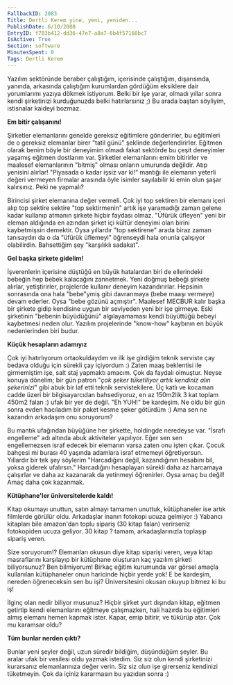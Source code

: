 ```yaml
---
FallbackID: 2083
Title: Dertli Kerem yine, yeni, yeniden...
PublishDate: 6/10/2008
EntryID: f703b412-dd36-47e7-a8a7-6b4f57168bc7
IsActive: True
Section: software
MinutesSpent: 0
Tags: Dertli Kerem
---
```

Yazılım sektöründe beraber çalıştığım, içerisinde çalıştığım,
dışarısında, yanında, arkasında çalıştığım kurumlardan gördüğüm
eksiklere dair yorumlarımı yazıya dökmek istiyorum. Belki bir işe yarar,
olmadı yıllar sonra kendi şirketinizi kurduğunuzda belki hatırlarsınız
;) Bu arada baştan söyliyim, istisnalar kaideyi bozmaz.

**Em bitir çalışanını!**

Şirketler elemanlarını genelde gereksiz eğitimlere gönderirler, bu
eğitimleri de o gereksiz elemanlar birer "tatil günü" şeklinde
değerlendirirler. Eğitmen olarak benim böyle bir deneyimim olmadı fakat
sektörde bu çeşit deneyimler yaşamış eğitmen dostlarım var. Şirketler
elemanlarını emim bitirirler ve maalesef elemanlarının "bitmiş" olması
onların umurunda değildir. Atıp yenisini alırlar! "Piyasada o kadar
işsiz var ki!" mantığı ile elemanın yeterli değeri vermeyen firmalar
arasında öyle isimler sayılabilir ki emin olun şaşar kalırsınız. Peki ne
yapmalı?

Birincisi şirket elemanına değer vermeli. Çok iyi top sektiren bir
elemanı içeri alıp top sektire sektire "top sektirmenin" artık işe
yaramadığı zaman gelene kadar kullanıp atmanın şirkete hiçbir faydası
olmaz. "Üfürük üfleyen" yeni bir eleman aldığında en azından şirket içi
kültür deneyimi olan birini kaybetmişsin demektir. Oysa yıllardır "top
sektirene" arada biraz zaman tanısaydın da o da "üfürük üflemeyi"
öğrenseydi hala onunla çalışıyor olabilirdin. Bahsettiğim şey
"karşılıklı sadakat".

**Gel başka şirkete gidelim!**

İşverenlerin içerisine düştüğü en büyük hatalardan biri de ellerindeki
bebeğin hep bebek kalacağını zannetmek. Yeni doğmuş bebeği şirkete
alırlar, yetiştirirler, projelerde kullanır deneyim kazandırırlar.
Hepsinin sonrasında ona hala "bebe"ymiş gibi davranmaya (bebe maaşı
vermeye) devam ederler. Oysa "bebe gözünü açmıştır". Maalesef MECBUR
kalır başka bir şirkete gidip kendisine uygun bir seviyeden yeni bir işe
girmeye. Eski şirketinin "bebenin büyüdüğünü" algılayamaması kendi
büyüttüğü bebeyi kaybetmesi neden olur. Yazılım projelerinde "know-how"
kaybının en büyük nedenlerinden biri budur.

**Küçük hesapların adamıyız**

Çok iyi hatırlıyorum ortaokuldaydım ve ilk işe girdiğim teknik serviste
çay bedava olduğu için sürekli çay içiyordum :) Zaten maaş beklentisi
ile girmemiştim işe, salt staj yapmaktı amacım. Çok da faydalı olmuştur.
Neyse konuya dönelim; bir gün patron "*çok şeker tüketiliyor artık
kendiniz alın şekerinizi*" gibi abuk bir laf etti teknik servistekilere.
Üç katlı ve kocaman cadde üzeri bir bilgisayarcıdan bahsediyoruz, en az
150m2lik 3 kat toplam 450m2 falan :) ufak bir yer de değil. "Eh YUH!" be
kardeşim. Ne oldu bir gün sonra evden hacıladım bir paket kesme şeker
götürdüm :) Ama sen ne kazandın arkadaşım onu soruyorum?

Bu mantık ufağından büyüğüne her şirkette, holdingde neredeyse var.
"İsrafı engelleme" adı altında abuk aktiviteler yapılıyor. Eğer sen sen
engellemezsen israf edecek bir elemanın varsa zaten onu işten çıkar.
Çocuk bahçesi mi burası 40 yaşında adamlara israf etmemeyi öğretiyorsun.
Yıllardır bir tek şey söylerim "Harcadığını değil, kazandığının hesabını
bil, yoksa giderek ufalırsın." Harcadığını hesaplayan sürekli daha az
harcamaya çalışırlar ve daha az kazanarak da yetinmeyi öğrenirler. Oysa
amaç bu değil! Amaç daha çok kazanmak.

**Kütüphane'ler üniversitelerde kaldı!**

Kitap okumayı unuttun, satın almayı tamamen unuttuk, kütüphaneler ise
artık filmlerde görülür oldu. Arkadaşlar inanın fotokopi ucuza gelmiyor
:) Yabancı kitapları bile amazon'dan toplu sipariş (30 kitap falan)
verirseniz fotokopiden ucuza geliyor. 30 kitap ? tamam, arkadaşlarınızla
toplaşıp sipariş veren.

Size soruyorum!? Elemanları okusun diye kitap siparişi veren, veya kitap
masraflarını karşılayıp bir kütüphane oluşturan kaç yazılım şirketi
biliyorsunuz? Ben bilmiyorum! Birkaç eğitim kurumunda var görsel amaçla
kullanılan kütüphaneler onun haricinde hiçbir yerde yok! E be kardeşim,
nereden öğreneceksin sen bu işi? Üniversitesini okusan okuyup bitmez ki
bu iş!

İlginç olan nedir biliyor musunuz? Hiçbir şirket yurt dışından kitap,
eğitmen getirtip kendi elemanlarını eğitmeye çalışmazken, hali hazırda
bu eğitimleri almış elemanı hemen kapmak ister. Kapar, emip bitirir, ve
tükürüp atar. Çok mu karamsar oldu?

**Tüm bunlar nerden çıktı?**

Bunlar yeni şeyler değil, uzun süredir bildiğim, düşündüğüm şeyler. Bu
aralar ufak bir vesilesi oldu yazmak istedim. Siz siz olun kendi
şirketinizi kurarsanız elemanlarınıza değer verin. Siz siz olun işe
girerseniz kendinizi tüketmeyin. Çok da içiniz kararmasın bu yazıdan
sonra :)


